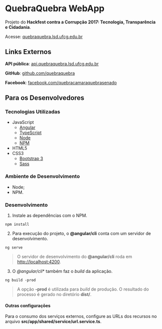 # QuebraQuebra WebApp

Projeto do **Hackfest contra a Corrupção 2017: Tecnologia, Transparência e Cidadania**.

Acesse: [quebraquebra.lsd.ufcg.edu.br](http://quebraquebra.lsd.ufcg.edu.br)

## Links Externos

**API pública**: [api.quebraquebra.lsd.ufcg.edu.br](http://api.quebraquebra.lsd.ufcg.edu.br/)

**GitHub**: [github.com/quebraquebra](https://github.com/quebraquebra)

**Facebook**: [facebook.com/quebracamaraquebrasenado](https://www.facebook.com/quebracamaraquebrasenado)

## Para os Desenvolvedores

### Tecnologias Utilizadas

* JavaScript
  * [Angular](https://angular.io/)
  * [TypeScript](https://www.typescriptlang.org/)
  * [Node](https://nodejs.org/en/)
  * [NPM](https://www.npmjs.com/)
* HTML5
* CSS3
  * [Bootstrap 3](http://getbootstrap.com/)
  * [Sass](http://sass-lang.com/)

### Ambiente de Desenvolvimento

* Node;
* NPM.

### Desenvolvimento

1. Instale as dependências com o NPM.

```
npm install
```

2. Para execução do projeto, o **@angular/cli** conta com um servidor de desenvolvimento.

```
ng serve
```

> O servidor de desenvolvimento do **@angular/cli** roda em [http://localhost:4200](http://localhost:4200).

3. O *@angular/cli** também faz o *build* da aplicação.

```
ng build -prod
```

> A opção **-prod** é utilizada para *build* de produção. O resultado do processo é gerado no diretório **dist/**.

#### Outras configurações

Para o consumo dos serviços externos, configure as URLs dos recursos no arquivo **src/app/shared/service/url.service.ts**.
